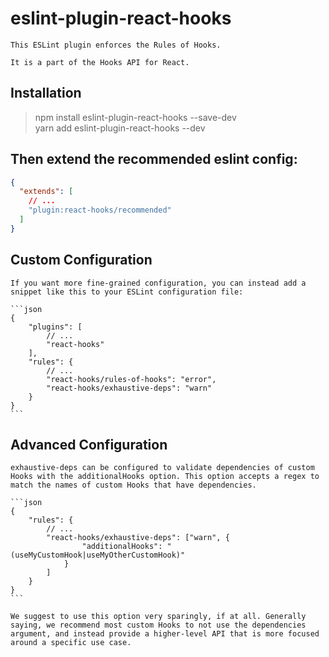 # eslint-plugin-react-hooks

    This ESLint plugin enforces the Rules of Hooks.

    It is a part of the Hooks API for React.

## Installation

> npm install eslint-plugin-react-hooks --save-dev  
> yarn add eslint-plugin-react-hooks --dev

## Then extend the recommended eslint config:

```json
{
  "extends": [
    // ...
    "plugin:react-hooks/recommended"
  ]
}
```

## Custom Configuration

    If you want more fine-grained configuration, you can instead add a snippet like this to your ESLint configuration file:

    ```json
    {
        "plugins": [
            // ...
            "react-hooks"
        ],
        "rules": {
            // ...
            "react-hooks/rules-of-hooks": "error",
            "react-hooks/exhaustive-deps": "warn"
        }
    }
    ```

## Advanced Configuration

    exhaustive-deps can be configured to validate dependencies of custom Hooks with the additionalHooks option. This option accepts a regex to match the names of custom Hooks that have dependencies.

    ```json
    {
        "rules": {
            // ...
            "react-hooks/exhaustive-deps": ["warn", {
                    "additionalHooks": "(useMyCustomHook|useMyOtherCustomHook)"
                }
            ]
        }
    }
    ```

    We suggest to use this option very sparingly, if at all. Generally saying, we recommend most custom Hooks to not use the dependencies argument, and instead provide a higher-level API that is more focused around a specific use case.
